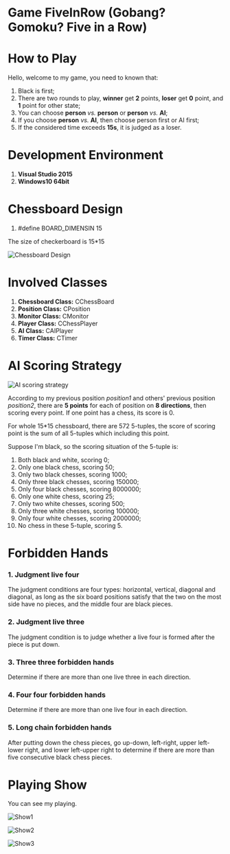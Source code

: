 # Game FiveInRow (Gobang? Gomoku? Five in a Row)

# How to Play

Hello, welcome to my game, you need to known that:

1. Black is first;
2. There are two rounds to play, **winner** get **2** points, **loser** get **0** point, and **1** point for other state;
3. You can choose **person** *vs.* **person** or **person** *vs.* **AI**;
4. If you choose  **person** *vs.* **AI**, then choose person first or AI first;
5. If the considered time exceeds **15s**, it is judged as a loser.

# Development Environment
1. **Visual Studio 2015**
2. **Windows10 64bit**

# Chessboard Design
1. #define BOARD_DIMENSIN 15

The size of checkerboard is 15*15

![Chessboard Design](https://img-blog.csdnimg.cn/2020072023171333.png)
# Involved Classes
1. **Chessboard Class:** CChessBoard
2. **Position Class:** CPosition
3. **Monitor Class:** CMonitor
4. **Player Class:** CChessPlayer
5. **AI Class:** CAIPlayer
6. **Timer Class:** CTimer

# AI Scoring Strategy
![AI scoring strategy](https://img-blog.csdnimg.cn/20200720232245396.png)

According to my previous position *position1* and others' previous position *position2*, there are **5 points** for each of position on **8 directions**, then scoring every point. If one point has a chess, its score is 0.

For whole 15*15 chessboard, there are 572 5-tuples, the score of scoring point is the sum of all 5-tuples which including this point.

Suppose I'm black, so the scoring situation of the 5-tuple is:
1. Both black and white, scoring 0;
2. Only one black chess, scoring 50;
3. Only two black chesses, scoring 1000;
4. Only three black chesses, scoring 150000;
5. Only four black chesses, scoring 8000000;
6. Only one white chess, scoring 25;
7. Only two white chesses, scoring 500;
8. Only three white chesses, scoring 100000;
9. Only four white chesses, scoring 2000000;
10. No chess in these 5-tuple, scoring 5.

# Forbidden Hands
### 1. Judgment live four
The judgment conditions are four types: horizontal, vertical, diagonal and diagonal, as long as the six board positions satisfy that the two on the most side have no pieces, and the middle four are black pieces.
### 2. Judgment live three
The judgment condition is to judge whether a live four is formed after the piece is put down.
### 3. Three three forbidden hands
Determine if there are more than one live three in each direction.
### 4. Four four forbidden hands
Determine if there are more than one live four in each direction.
### 5. Long chain forbidden hands
After putting down the chess pieces, go up-down, left-right, upper left-lower right, and lower left-upper right to determine if there are more than five consecutive black chess pieces.

# Playing Show
You can see my playing.

![Show1](https://img-blog.csdnimg.cn/20200720235528639.png)

![Show2](https://img-blog.csdnimg.cn/20200720235544918.png)

![Show3](https://img-blog.csdnimg.cn/20200720235627378.png)

